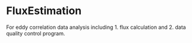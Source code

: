 FluxEstimation
==============

For eddy correlation data analysis
including 1. flux calculation and 2. data quality control program.
